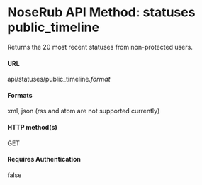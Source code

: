 # NoseRub API Method: statuses public\_timeline #

Returns the 20 most recent statuses from non-protected users.

#### URL ####
api/statuses/public\_timeline._format_

#### Formats ####
xml, json (rss and atom are not supported currently)

#### HTTP method(s) ####
GET

#### Requires Authentication ####
false